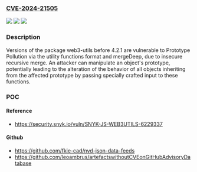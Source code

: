 ### [CVE-2024-21505](https://cve.mitre.org/cgi-bin/cvename.cgi?name=CVE-2024-21505)
![](https://img.shields.io/static/v1?label=Product&message=web3-utils&color=blue)
![](https://img.shields.io/static/v1?label=Version&message=0%3C%204.2.1%20&color=brighgreen)
![](https://img.shields.io/static/v1?label=Vulnerability&message=Prototype%20Pollution&color=brighgreen)

### Description

Versions of the package web3-utils before 4.2.1 are vulnerable to Prototype Pollution via the utility functions format and mergeDeep, due to insecure recursive merge.An attacker can manipulate an object's prototype, potentially leading to the alteration of the behavior of all objects inheriting from the affected prototype by passing specially crafted input to these functions.

### POC

#### Reference
- https://security.snyk.io/vuln/SNYK-JS-WEB3UTILS-6229337

#### Github
- https://github.com/fkie-cad/nvd-json-data-feeds
- https://github.com/leoambrus/artefactswithoutCVEonGitHubAdvisoryDatabase

